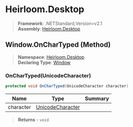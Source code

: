 # Heirloom.Desktop

> **Framework**: .NETStandard,Version=v2.1  
> **Assembly**: [Heirloom.Desktop][0]

## Window.OnCharTyped (Method)

> **Namespace**: [Heirloom.Desktop][0]  
> **Declaring Type**: [Window][1]

### OnCharTyped(UnicodeCharacter)

```cs
protected void OnCharTyped(UnicodeCharacter character)
```

| Name      | Type                  | Summary |
|-----------|-----------------------|---------|
| character | [UnicodeCharacter][2] |         |

> **Returns** - `void`

[0]: ../../../Heirloom.Desktop.md
[1]: ../Window.md
[2]: ../../../Heirloom.Core/Heirloom/UnicodeCharacter.md
